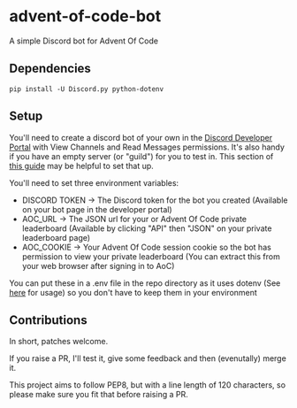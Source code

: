 # advent-of-code-bot
A simple Discord bot for Advent Of Code

## Dependencies
    pip install -U Discord.py python-dotenv

## Setup

You'll need to create a discord bot of your own in the [Discord Developer Portal](https://discord.com/developers/applications) with View Channels and Read Messages permissions. It's also handy if you have an empty server (or "guild") for you to test in. This section of [this guide](https://realpython.com/how-to-make-a-discord-bot-python/#how-to-make-a-discord-bot-in-the-developer-portal) may be helpful to set that up.

You'll need to set three environment variables:
* DISCORD TOKEN -> The Discord token for the bot you created (Available on your bot page in the developer portal)
* AOC_URL -> The JSON url for your or Advent Of Code private leaderboard (Available by clicking "API" then "JSON" on your private leaderboard page)
* AOC_COOKIE -> Your Advent Of Code session cookie so the bot has permission to view your private leaderboard (You can extract this from your web browser after signing in to AoC)

You can put these in a .env file in the repo directory as it uses dotenv (See [here](https://pypi.org/project/python-dotenv/) for usage) so you don't have to keep them in your environment

## Contributions

In short, patches welcome.

If you raise a PR, I'll test it, give some feedback and then (evenutally) merge it.

This project aims to follow PEP8, but with a line length of 120 characters, so please make sure you fit that before raising a PR.
